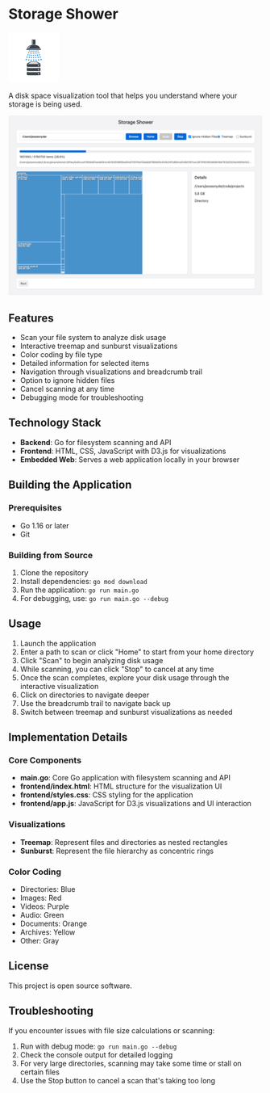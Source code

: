# Storage Shower

![Storage Shower Logo](images/logo_micro.png)

A disk space visualization tool that helps you understand where your storage is being used.

![Storage Shower Screenshot](images/screen1.png)

## Features

- Scan your file system to analyze disk usage
- Interactive treemap and sunburst visualizations
- Color coding by file type
- Detailed information for selected items
- Navigation through visualizations and breadcrumb trail
- Option to ignore hidden files
- Cancel scanning at any time
- Debugging mode for troubleshooting

## Technology Stack

- **Backend**: Go for filesystem scanning and API
- **Frontend**: HTML, CSS, JavaScript with D3.js for visualizations
- **Embedded Web**: Serves a web application locally in your browser

## Building the Application

### Prerequisites

- Go 1.16 or later
- Git

### Building from Source

1. Clone the repository
2. Install dependencies: `go mod download`
3. Run the application: `go run main.go`
4. For debugging, use: `go run main.go --debug`

## Usage

1. Launch the application
2. Enter a path to scan or click "Home" to start from your home directory
3. Click "Scan" to begin analyzing disk usage
4. While scanning, you can click "Stop" to cancel at any time
5. Once the scan completes, explore your disk usage through the interactive visualization
6. Click on directories to navigate deeper
7. Use the breadcrumb trail to navigate back up
8. Switch between treemap and sunburst visualizations as needed

## Implementation Details

### Core Components

- **main.go**: Core Go application with filesystem scanning and API
- **frontend/index.html**: HTML structure for the visualization UI
- **frontend/styles.css**: CSS styling for the application
- **frontend/app.js**: JavaScript for D3.js visualizations and UI interaction

### Visualizations

- **Treemap**: Represent files and directories as nested rectangles
- **Sunburst**: Represent the file hierarchy as concentric rings

### Color Coding

- Directories: Blue
- Images: Red
- Videos: Purple
- Audio: Green
- Documents: Orange
- Archives: Yellow
- Other: Gray

## License

This project is open source software.

## Troubleshooting

If you encounter issues with file size calculations or scanning:

1. Run with debug mode: `go run main.go --debug`
2. Check the console output for detailed logging
3. For very large directories, scanning may take some time or stall on certain files
4. Use the Stop button to cancel a scan that's taking too long
